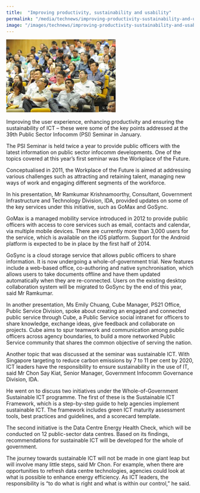 ```yaml
---
title:  "Improving productivity, sustainability and usability"
permalink: "/media/technews/improving-productivity-sustainability-and-usability"
image: "/images/technews/improving-productivity-sustainability-and-usability-part-1.png"
---
```


![improving productivity, sustainability and usability](/images/technews/improving-productivity-sustainability-and-usability-part-1.png)

Improving the user experience, enhancing productivity and ensuring the sustainability of ICT – these were some of the key points addressed at the 39th Public Sector Infocomm (PSI) Seminar in January.

The PSI Seminar is held twice a year to provide public officers with the latest information on public sector infocomm developments. One of the topics covered at this year’s first seminar was the Workplace of the Future.

Conceptualised in 2011, the Workplace of the Future is aimed at addressing various challenges such as attracting and retaining talent, managing new ways of work and engaging different segments of the workforce.

In his presentation, Mr Ramkumar Krishnamoorthy, Consultant, Government Infrastructure and Technology Division, IDA, provided updates on some of the key services under this initiative, such as GoMax and GoSync.

GoMax is a managed mobility service introduced in 2012 to provide public officers with access to core services such as email, contacts and calendar, via multiple mobile devices. There are currently more than 3,000 users for the service, which is available on the iOS platform. Support for the Android platform is expected to be in place by the first half of 2014.

GoSync is a cloud storage service that allows public officers to share information. It is now undergoing a whole-of-government trial. New features include a web-based office, co-authoring and native synchronisation, which allows users to take documents offline and have them updated automatically when they are re-connected. Users on the existing desktop collaboration system will be migrated to GoSync by the end of this year, said Mr Ramkumar.

In another presentation, Ms Emily Chuang, Cube Manager, PS21 Office, Public Service Division, spoke about creating an engaged and connected public service through Cube, a Public Service social intranet for officers to share knowledge, exchange ideas, give feedback and collaborate on projects. Cube aims to spur teamwork and communication among public officers across agency boundaries, to build a more networked Public Service community that shares the common objective of serving the nation.

Another topic that was discussed at the seminar was sustainable ICT. With Singapore targeting to reduce carbon emissions by 7 to 11 per cent by 2020, ICT leaders have the responsibility to ensure sustainability in the use of IT, said Mr Chon Say Kiat, Senior Manager, Government Infocomm Governance Division, IDA.

He went on to discuss two initiatives under the Whole-of-Government Sustainable ICT programme. The first of these is the Sustainable ICT Framework, which is a step-by-step guide to help agencies implement sustainable ICT. The framework includes green ICT maturity assessment tools, best practices and guidelines, and a scorecard template.

The second initiative is the Data Centre Energy Health Check, which will be conducted on 12 public-sector data centres. Based on its findings, recommendations for sustainable ICT will be developed for the whole of government.

The journey towards sustainable ICT will not be made in one giant leap but will involve many little steps, said Mr Chon. For example, when there are opportunities to refresh data centre technologies, agencies could look at what is possible to enhance energy efficiency. As ICT leaders, the responsibility is “to do what is right and what is within our control,” he said.
